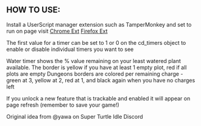 ## HOW TO USE:
Install a UserScript manager extension such as TamperMonkey and set to run on page visit 
[Chrome Ext](https://chromewebstore.google.com/detail/tampermonkey/dhdgffkkebhmkfjojejmpbldmpobfkfo)
[Firefox Ext](https://addons.mozilla.org/en-US/firefox/addon/tampermonkey/)

The first value for a timer can be set to 1 or 0 on the cd_timers object to enable or disable individual timers you want to see

Water timer shows the % value remaining on your least watered plant available. The border is yellow if you have at least 1 empty plot, red if all plots are empty
Dungeons borders are colored per remaining charge - green at 3, yellow at 2, red at 1, and black again when you have no charges left

If you unlock a new feature that is trackable and enabled it will appear on page refresh (remember to save your game!)

Original idea from @yawa on Super Turtle Idle Discord
